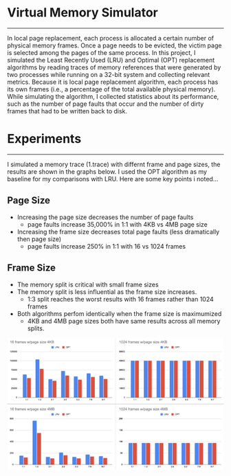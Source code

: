 # Virtual Memory Simulator
-------------------------
In local page replacement, each process is allocated a certain number of physical memory frames. Once a page needs to be evicted, the victim page is selected among the pages of the same process. In this project, I simulated the Least Recently Used (LRU) and Optimal (OPT) replacement algorithms by reading traces of memory references that were generated by two processes while running on a 32-bit system and collecting relevant metrics. Because it is local page replacement algorithm, each process has its own frames (i.e., a percentage of the total available physical memory). While simulating the algorithm, I collected statistics about its performance, such as the number of page faults that occur and the number of dirty frames that had to be written back to disk.

# Experiments
-------------------------
I simulated a memory trace (1.trace) with differnt frame and page sizes, the results are shown in the graphs below. I used the OPT algorithm as my baseline for my comparisons with LRU. Here are some key points i noted...

Page Size 
----------
* Increasing the page size decreases the number of page faults
  * page faults increase 35,000% in 1:1 with 4KB vs 4MB page size
* Increasing the frame size decreases total page faults (less dramatically then page size)
  * page faults increase 250% in 1:1 with 16 vs 1024 frames

Frame Size
----------
* The memory split is critical with small frame sizes
* The memory split is less influential as the frame size increases.
  * 1:3 split reaches the worst results with 16 frames rather than 1024 frames
* Both algorithms perfom identically when the frame size is maximumized
  * 4KB and 4MB page sizes both have same results across all memory splits.

![graphs](graphs.png)


